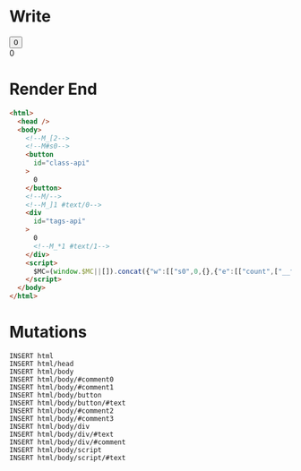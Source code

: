 # Write
  <!--M_[2--><!--M#s0--><button id=class-api>0</button><!--M/--><!--M_]1 #text/0--><div id=tags-api>0<!--M_*1 #text/1--></div><script>$MC=(window.$MC||[]).concat({"w":[["s0",0,{},{"e":[["count",["__tests__/template.marko_0/onCount",1]]],"f":1,"p":null}]],"t":["__tests__/components/class-counter.marko"]});WALKER_RUNTIME("M")("_");M._.r=[_=>(_.b=[0,{"ConditionalScope:#text/0":_.a={m5c:"s0"},"ConditionalRenderer:#text/0":_._.$compat_renderer(_._["__tests__/components/class-counter.marko"])},_.a]),2,"$compat_setScope"];M._.w()</script>

# Render End
```html
<html>
  <head />
  <body>
    <!--M_[2-->
    <!--M#s0-->
    <button
      id="class-api"
    >
      0
    </button>
    <!--M/-->
    <!--M_]1 #text/0-->
    <div
      id="tags-api"
    >
      0
      <!--M_*1 #text/1-->
    </div>
    <script>
      $MC=(window.$MC||[]).concat({"w":[["s0",0,{},{"e":[["count",["__tests__/template.marko_0/onCount",1]]],"f":1,"p":null}]],"t":["__tests__/components/class-counter.marko"]});WALKER_RUNTIME("M")("_");M._.r=[_=&gt;(_.b=[0,{"ConditionalScope:#text/0":_.a={m5c:"s0"},"ConditionalRenderer:#text/0":_._.$compat_renderer(_._["__tests__/components/class-counter.marko"])},_.a]),2,"$compat_setScope"];M._.w()
    </script>
  </body>
</html>
```

# Mutations
```
INSERT html
INSERT html/head
INSERT html/body
INSERT html/body/#comment0
INSERT html/body/#comment1
INSERT html/body/button
INSERT html/body/button/#text
INSERT html/body/#comment2
INSERT html/body/#comment3
INSERT html/body/div
INSERT html/body/div/#text
INSERT html/body/div/#comment
INSERT html/body/script
INSERT html/body/script/#text
```